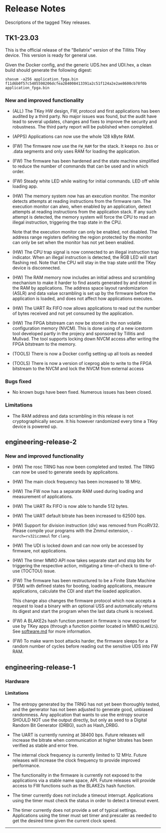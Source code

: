# Release Notes

Descriptions of the tagged TKey releases.


## TK1-23.03
This is the official release of the "Bellatrix" version of
the Tillitis TKey device. This version is ready for general
use.

Given the Docker config, and the generic UDS.hex and UDI.hex,
a clean build should generate the following digest:
```
shasum -a256 application_fpga.bin
f11d6b0f57c5405598206dcfea284008413391a2c51f124a2e2ae8600cb78f0b  application_fpga.bin
```


### New and improved functionality

- (ALL) The TKey HW design, FW, protocol and first applications has
  been audited by a third party. No major issues was found, but the
  audit have lead to several updates, changes and fixes to improve
  the security and robustness. The third party report will be
  published when completed.

- (APPS) Applications can now use the whole 128 kByte RAM.

- (FW) The firmware now use the `FW_RAM` for the stack. It keeps no
  .bss or .data segments and only uses RAM for loading the
  application.

- (FW) The firmware has been hardened and the state machine simplified
  to reduce the number of commands that can be used and in which
  order.

- (FW) Steady white LED while waiting for initial commands. LED off
  while loading app.

- (HW) The memory system now has an execution monitor. The monitor
  detects attempts at reading instructions from the firmware ram.
  The execution monitor can alwo, when enabled by an application,
  detect attempts at reading instructions from the application
  stack. If any such attempt is detected, the memory system will
  force the CPU to read an illegal instruction, triggering the
  trap state in the CPU.

  Note that the execution monitor can only be enabled, not
  disabled. The address range registers defining the region
  protected by the monitor can only be set when the monitor
  has not yet been enabled.

- (HW) The CPU trap signal is now connected to an illegal instruction
  trap indicator. When an illegal instruction is detected, the RGB LED
  will start flashing red. Note that the CPU will stay in the trap
  state until the TKey device is disconnected.

- (HW) The RAM memory now includes an initial adress and scrambling
  mechanism to make it harder to find assets generated by and
  stored in the RAM by applications. The address space layout
  randomizarion (ASLR) and data value scrambling is set up by the
  firmware before the application is loaded, and does not affect
  how applications executes.

- (HW) The UART Rx FIFO now allows applications to read out the
  number of bytes received and not yet consumed by the application.

- (HW) The FPGA bitstream can now be stored in the non volatile
  configuration memory (NVCM). This is done using of a new icestorm
  tool developed partly in the projecy and sponsored by Tillitis
  and Mullvad. The tool supports locking down NVCM access after
  writing the FPGA bitstream to the memory.

- (TOOLS) There is now a Docker config setting up all tools as needed

- (TOOLS) There is now a version of iceprog able to write to the FPGA
  bitstream to the NVCM and lock the NVCM from external access


### Bugs fixed
- No known bugs have been fixed. Numerous issues has been closed.


### Limitations

- The RAM address and data scrambling in this release is not
  cryptographically secure. It his however randomized every time
  a TKey device is powered up.


## engineering-release-2

### New and improved functionality

- (HW) The rosc TRNG has now been completed and tested. The TRNG
  can now be used to generate seeds by applicaitons.

- (HW) The main clock frequency has been increased to 18 MHz.

- (HW) The FW now has a separate RAM used during loading and
  measurement of applications.

- (HW) The UART Rx FIFO is now able to handle 512 bytes.

- (HW) The UART default bitrate has been increased to 62500 bps.

- (HW) Support for division instruction (div) was removed from
  PicoRV32. Please compile your programs with the Zmmul extension,
  `-march=rv32iczmmul` for `clang`.

- (HW) The UDI is locked down and can now only be accessed by
  firmware, not applications.

- (HW) The timer MMIO API now takes separate start and stop bits for
  triggering the respective action, mitigating a time-of-check to
  time-of-use (TOCTOU) issue.

- (FW) The firmware has been restructured to be a Finite State
  Machine (FSM) with defined states for booting, loading
  applications, measure applications, calculate the CDI and
  start the loaded application.

  This change also changes the firmware protocol which now accepts a
  request to load a binary with an optional USS and automatically
  returns its digest and start the program when the last data chunk is
  received.

- (FW) A BLAKE2s hash function present in firmware is now exposed for use
  by TKey apps (through a function pointer located in MMIO `BLAKE2S`).
  See [software.md](system_description/software.md) for more
  information.

- (FW) To make warm boot attacks harder, the firmware sleeps for a
  random number of cycles before reading out the sensitive UDS into
  FW RAM.

## engineering-release-1

### Hardware

#### Limitations

- The entropy generated by the TRNG has not yet been thoroughly tested,
  and the generator has not been adjusted to generate good, unbiased
  randomness. Any application that wants to use the entropy source
  SHOULD NOT use the output directly, but only as seed to a Digital
  Random Bit Generator (DRBG), such as Hash_DRBG.

- The UART is currently running at 38400 bps. Future releases will
  increase the bitrate when communication at higher bitrates has
  been verified as stable and error free.

- The internal clock frequency is currently limited to 12 MHz.
  Future releases will increase the clock frequency to provide
  improved performance.

- The functionality in the firmware is currently not exposed to the
  applications via a stable name space, API. Future releases will
  provide access to FW functions such as the BLAKE2s hash function.

- The timer currently does not include a timeout interrupt. Applications
  using the timer must check the status in order to detect a timeout event.

- The timer currently does not provide a set of typical settings.
  Applications using the timer must set timer and prescaler as
  needed to get the desired time given the current clock speed.


---
